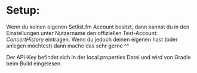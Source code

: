 # Setup:

Wenn du keinen eigenen Setlist.fm Account besitzt, dann kannst du in den Einstellungen unter
Nutzername den offiziellen Test-Account: *ConcertHistory* eintragen.
Wenn du jedoch deinen eigenen hast (oder anlegen möchtest) dann mache das sehr gerne ^^

Der API-Key befindet sich in der local.properties Datei und wird von Gradle beim Build eingelesen.